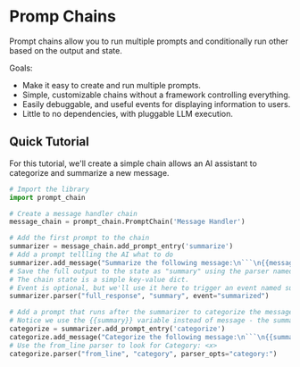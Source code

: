 # Promp Chains

Prompt chains allow you to run multiple prompts and conditionally run other based on the output and state.

Goals:

- Make it easy to create and run multiple prompts.
- Simple, customizable chains without a framework controlling everything.
- Easily debuggable, and useful events for displaying information to users.
- Little to no dependencies, with pluggable LLM execution.

## Quick Tutorial

For this tutorial, we'll create a simple chain allows an AI assistant to categorize and summarize a new message.

```python
# Import the library
import prompt_chain

# Create a message handler chain
message_chain = prompt_chain.PromptChain('Message Handler')

# Add the first prompt to the chain
summarizer = message_chain.add_prompt_entry('summarize')
# Add a prompt tellling the AI what to do
summarizer.add_message("Summarize the following message:\n```\n{{message}}\n```\nWrite the summary as the original sender in one sentence.", "system")
# Save the full output to the state as "summary" using the parser named full_response.
# The chain state is a simple key-value dict.
# Event is optional, but we'll use it here to trigger an event named summarized.
summarizer.parser("full_response", "summary", event="summarized")

# Add a prompt that runs after the summarizer to categorize the message.
# Notice we use the {{summary}} variable instead of message - the summary should be smaller so should speed things up.
categorize = summarizer.add_prompt_entry('categorize')
categorize.add_message("Categorize the following message:\n```\n{{summary}}\n```\nCategorize the message as a bill, personal, ad, or automated. Just reply with Category: <type>")
# Use the from_line parser to look for Category: <x>
categorize.parser("from_line", "category", parser_opts="category:")

```




